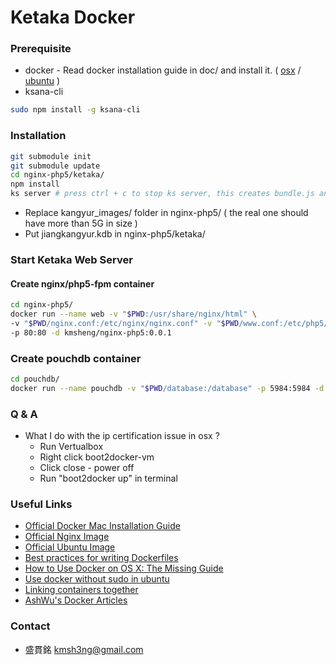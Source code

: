 # Ketaka Docker #

### Prerequisite ###

* docker - Read docker installation guide in doc/ and install it. ( [osx](https://github.com/kmsheng/ketaka-docker/blob/master/doc/docker-installation-guide-osx.md) / [ubuntu](https://github.com/kmsheng/ketaka-docker/blob/master/doc/docker-installation-guide-ubuntu.md) )
* ksana-cli
```bash
sudo npm install -g ksana-cli
```

### Installation ###

```bash
git submodule init
git submodule update
cd nginx-php5/ketaka/
npm install
ks server # press ctrl + c to stop ks server, this creates bundle.js and bundle.js.map
```
* Replace kangyur\_images/ folder in nginx-php5/ ( the real one should have more than 5G in size )
* Put jiangkangyur.kdb in nginx-php5/ketaka/

### Start Ketaka Web Server ###

#### Create nginx/php5-fpm container ####
```bash
cd nginx-php5/
docker run --name web -v "$PWD:/usr/share/nginx/html" \
-v "$PWD/nginx.conf:/etc/nginx/nginx.conf" -v "$PWD/www.conf:/etc/php5/fpm/pool.d/www.conf" \
-p 80:80 -d kmsheng/nginx-php5:0.0.1
```
### Create pouchdb container ###
```bash
cd pouchdb/
docker run --name pouchdb -v "$PWD/database:/database" -p 5984:5984 -d kmsheng/pouchdb:0.0.1
```

### Q & A ###

* What I do with the ip certification issue in osx ?
  - Run Vertualbox
  - Right click boot2docker-vm
  - Click close - power off
  - Run "boot2docker up" in terminal


### Useful Links ###

* [Official Docker Mac Installation Guide](https://docs.docker.com/installation/mac/)
* [Official Nginx Image](https://registry.hub.docker.com/_/nginx/)
* [Official Ubuntu Image](https://registry.hub.docker.com/_/ubuntu/)
* [Best practices for writing Dockerfiles](https://docs.docker.com/articles/dockerfile_best-practices/)
* [How to Use Docker on OS X: The Missing Guide](http://viget.com/extend/how-to-use-docker-on-os-x-the-missing-guide)
* [Use docker without sudo in ubuntu](http://askubuntu.com/questions/477551/how-can-i-use-docker-without-sudo)
* [Linking containers together](https://docs.docker.com/userguide/dockerlinks/)
* [AshWu's Docker Articles](http://blog.hsatac.net/categories/docker/)

### Contact ###

* 盛貫銘 kmsh3ng@gmail.com

